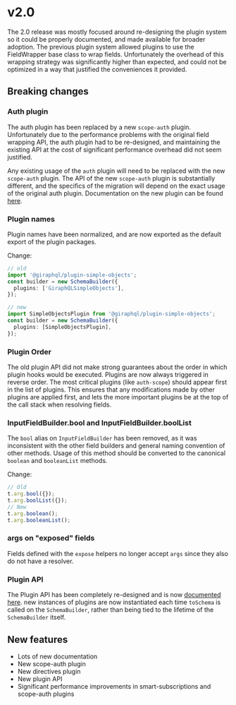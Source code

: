 # v2.0

The 2.0 release was mostly focused around re-designing the plugin system so it could be properly
documented, and made available for broader adoption. The previous plugin system allowed plugins to
use the FieldWrapper base class to wrap fields. Unfortunately the overhead of this wrapping strategy
was significantly higher than expected, and could not be optimized in a way that justified the
conveniences it provided.

## Breaking changes

### Auth plugin

The auth plugin has been replaced by a new `scope-auth` plugin. Unfortunately due to the performance
problems with the original field wrapping API, the auth plugin had to be re-designed, and
maintaining the existing API at the cost of significant performance overhead did not seem justified.

Any existing usage of the `auth` plugin will need to be replaced with the new `scope-auth` plugin.
The API of the new `scope-auth` plugin is substantially different, and the specifics of the
migration will depend on the exact usage of the original auth plugin. Documentation on the new
plugin can be found [here](../plugins/scope-auth.md).

### Plugin names

Plugin names have been normalized, and are now exported as the default export of the plugin
packages.

Change:

```typescript
// old
import '@giraphql/plugin-simple-objects';
const builder = new SchemaBuilder({
  plugins: ['GiraphQLSimpleObjects'],
});

// new
import SimpleObjectsPlugin from '@giraphql/plugin-simple-objects';
const builder = new SchemaBuilder({
  plugins: [SimpleObjectsPlugin],
});
```

### Plugin Order

The old plugin API did not make strong guarantees about the order in which plugin hooks would be
executed. Plugins are now always triggered in reverse order. The most critical plugins \(like
`auth-scope`\) should appear first in the list of plugins. This ensures that any modifications made
by other plugins are applied first, and lets the more important plugins be at the top of the call
stack when resolving fields.

### InputFieldBuilder.bool and InputFieldBuilder.boolList

The `bool` alias on `InputFieldBuilder` has been removed, as it was inconsistent with the other
field builders and general naming convention of other methods. Usage of this method should be
converted to the canonical `boolean` and `booleanList` methods.

Change:

```typescript
// Old
t.arg.bool({});
t.arg.boolList({});
// New
t.arg.boolean();
t.arg.booleanList();
```

### args on "exposed" fields

Fields defined with the `expose` helpers no longer accept `args` since they also do not have a
resolver.

### Plugin API

The Plugin API has been completely re-designed and is now
[documented here](../guide/writing-plugins.md). new instances of plugins are now instantiated each
time `toSchema` is called on the `SchemaBuilder`, rather than being tied to the lifetime of the
`SchemaBuilder` itself.

## New features

- Lots of new documentation
- New scope-auth plugin
- New directives plugin
- New plugin API
- Significant performance improvements in smart-subscriptions and scope-auth plugins
